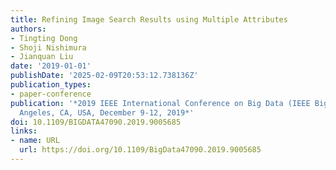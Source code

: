 ```yaml
---
title: Refining Image Search Results using Multiple Attributes
authors:
- Tingting Dong
- Shoji Nishimura
- Jianquan Liu
date: '2019-01-01'
publishDate: '2025-02-09T20:53:12.738136Z'
publication_types:
- paper-conference
publication: '*2019 IEEE International Conference on Big Data (IEEE BigData), Los
  Angeles, CA, USA, December 9-12, 2019*'
doi: 10.1109/BIGDATA47090.2019.9005685
links:
- name: URL
  url: https://doi.org/10.1109/BigData47090.2019.9005685
---
```

